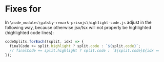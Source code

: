 # Fixes for 

In `\node_modules\gatsby-remark-prismjs\highlight-code.js` adjust in the following way, because otherwise jsx/tsx will not properly be highlighted (highlighted code lines):

```js
codeSplits.forEach((split, idx) => {
  finalCode += split.highlight ? split.code : `${split.code}`;
  // finalCode += split.highlight ? split.code : `${split.code}${idx == lastIdx ? `` : `\n`}`;
});
```